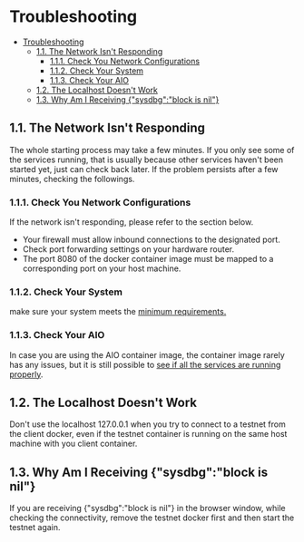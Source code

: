 # Troubleshooting

- [Troubleshooting](#troubleshooting)
  - [1.1. The Network Isn't Responding](#11-the-network-isnt-responding)
    - [1.1.1. Check You Network Configurations](#111-check-you-network-configurations)
    - [1.1.2. Check Your System](#112-check-your-system)
    - [1.1.3. Check Your AIO](#113-check-your-aio)
  - [1.2. The Localhost Doesn't Work](#12-the-localhost-doesnt-work)
  - [1.3. Why Am I Receiving {"sysdbg":"block is nil"}](#13-why-am-i-receiving-sysdbgblock-is-nil)

## 1.1. The Network Isn't Responding

The whole starting process may take a few minutes. If you only see some of the services running, that is usually because other services haven't been started yet, just can check back later. If the problem persists after a few minutes, checking the followings.

### 1.1.1. Check You Network Configurations

If the network isn't responding, please refer to the section below.

- Your firewall must allow inbound connections to the designated port.
- Check port forwarding settings on your hardware router.
- The port 8080 of the docker container image must be mapped to a corresponding port on your host machine.
  
### 1.1.2. Check Your System

 make sure your system meets the [minimum requirements.](https://github.com/arcology-network/.github/blob/main/deployment/aio-docker.md)

### 1.1.3. Check Your AIO

In case you are using the AIO container image, the container image rarely has any issues, but it is still possible to [see if all the services are running properly](./aio-login.md).

## 1.2. The Localhost Doesn't Work

Don't use the localhost 127.0.0.1 when you try to connect to a testnet from the client docker, even if the testnet container is running on the same host machine with you client container.

## 1.3. Why Am I Receiving {"sysdbg":"block is nil"}

If you are receiving {"sysdbg":"block is nil"} in the browser window, while checking the connectivity, remove the testnet docker first and then start the testnet again.

